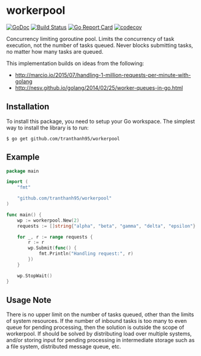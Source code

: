 # workerpool

[![GoDoc](https://pkg.go.dev/badge/github.com/tranthanh95/workerpool)](https://pkg.go.dev/github.com/tranthanh95/workerpool)
[![Build Status](https://github.com/tranthanh95/workerpool/actions/workflows/go.yml/badge.svg)](https://github.com/tranthanh95/workerpool/actions/workflows/go.yml)
[![Go Report Card](https://goreportcard.com/badge/github.com/tranthanh95/workerpool)](https://goreportcard.com/report/github.com/tranthanh95/workerpool)
[![codecov](https://codecov.io/gh/gammazero/workerpool/branch/master/graph/badge.svg)](https://codecov.io/gh/tranthanh95/workerpool)

Concurrency limiting goroutine pool. Limits the concurrency of task execution, not the number of tasks queued. Never blocks submitting tasks, no matter how many tasks are queued.

This implementation builds on ideas from the following:

- http://marcio.io/2015/07/handling-1-million-requests-per-minute-with-golang
- http://nesv.github.io/golang/2014/02/25/worker-queues-in-go.html

## Installation
To install this package, you need to setup your Go workspace.  The simplest way to install the library is to run:
```
$ go get github.com/tranthanh95/workerpool
```

## Example
```go
package main

import (
	"fmt"

	"github.com/tranthanh95/workerpool"
)

func main() {
	wp := workerpool.New(2)
	requests := []string{"alpha", "beta", "gamma", "delta", "epsilon"}

	for _, r := range requests {
		r := r
		wp.Submit(func() {
			fmt.Println("Handling request:", r)
		})
	}

	wp.StopWait()
}
```

## Usage Note

There is no upper limit on the number of tasks queued, other than the limits of system resources.  If the number of inbound tasks is too many to even queue for pending processing, then the solution is outside the scope of workerpool.  If should be solved by distributing load over multiple systems, and/or storing input for pending processing in intermediate storage such as a file system, distributed message queue, etc.
